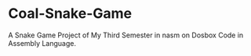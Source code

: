 # Coal-Snake-Game
A Snake Game Project of My Third Semester in nasm on Dosbox
Code in Assembly Language.